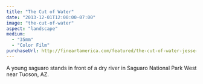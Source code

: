 ```yaml
---
title: "The Cut of Water"
date: "2013-12-01T12:00:00-07:00"
image: "the-cut-of-water"
aspect: "landscape"
medium:
  - "35mm"
  - "Color Film"
purchaseUrl: http://fineartamerica.com/featured/the-cut-of-water-jesse-allen.html
---
```


A young saguaro stands in front of a dry river in Saguaro National Park West near Tucson, AZ.
